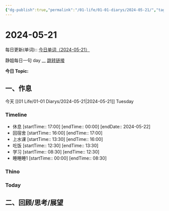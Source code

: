 ```yaml
---
{"dg-publish":true,"permalink":"/01-life/01-01-diarys/2024-05-21/","tags":["Diary"]}
---
```



# 2024-05-21
每日更新(单词)::
[今日单词（2024-05-21）](https://www.123pan.com/s/FckCjv-cjUUA.html)

静姐每日一句 day __
[跳转链接](https://www.123pan.com/FileView?fileId=5435933&shareKey=FckCjv-cjUUA&sharePwd=)

**今日 Topic:** 
## 一、作息
今天 [[01 Life/01-01 Diarys/2024-05-21\|2024-05-21]] Tuesday

### Timeline
-  休息 [startTime:: 17:00]  [endTime:: 00:00]  [endDate:: 2024-05-22]
-  回宿舍 [startTime:: 16:00]  [endTime:: 17:00]
-  上水课 [startTime:: 13:30]  [endTime:: 16:00]
-  吃饭 [startTime:: 12:30]  [endTime:: 13:30]
-  学习 [startTime:: 08:30]  [endTime:: 12:30]
-  睡睡睡1 [startTime:: 00:00]  [endTime:: 08:30]

### Thino

### Today



## 二、回顾/思考/展望






